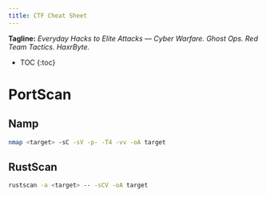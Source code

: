 ```yaml
---
title: CTF Cheat Sheet
---
```


**Tagline:** *Everyday Hacks to Elite Attacks — Cyber Warfare. Ghost Ops. Red Team Tactics. HaxrByte.*

* TOC
{:toc}

# PortScan

## Namp
```bash
nmap <target> -sC -sV -p- -T4 -vv -oA target
```

## RustScan
```bash
rustscan -a <target> -- -sCV -oA target
```

